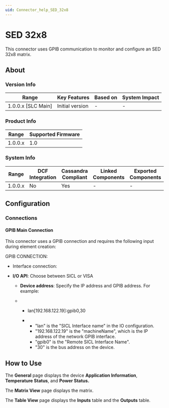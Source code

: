 ```yaml
---
uid: Connector_help_SED_32x8
---
```


# SED 32x8

This connector uses GPIB communication to monitor and configure an SED 32x8 matrix.

## About

### Version Info

| **Range**            | **Key Features** | **Based on** | **System Impact** |
|----------------------|------------------|--------------|-------------------|
| 1.0.0.x \[SLC Main\] | Initial version  | \-           | \-                |

### Product Info

| **Range** | **Supported Firmware** |
|-----------|------------------------|
| 1.0.0.x   | 1.0                    |

### System Info

| **Range** | **DCF Integration** | **Cassandra Compliant** | **Linked Components** | **Exported Components** |
|-----------|---------------------|-------------------------|-----------------------|-------------------------|
| 1.0.0.x   | No                  | Yes                     | \-                    | \-                      |

## Configuration

### Connections

#### GPIB Main Connection

This connector uses a GPIB connection and requires the following input during element creation:

GPIB CONNECTION:

- Interface connection:

<!-- -->

- **I/O API**: Choose between SICL or VISA

  - **Device address**: Specify the IP address and GPIB address. For example:

  - - lan\[192.168.122.19\]:gpib0,30

    - - "lan" is the "SICL Interface name" in the IO configuration.
      - "192.168.122.19" is the "machineName", which is the IP address of the network GPIB interface.
      - "gpib0" is the "Remote SICL Interface Name".
      - "30" is the bus address on the device.

## How to Use

The **General** page displays the device **Application Information**, **Temperature Status**, and **Power Status.**

The **Matrix View** page displays the matrix.

The **Table View** page displays the **Inputs** table and the **Outputs** table.
